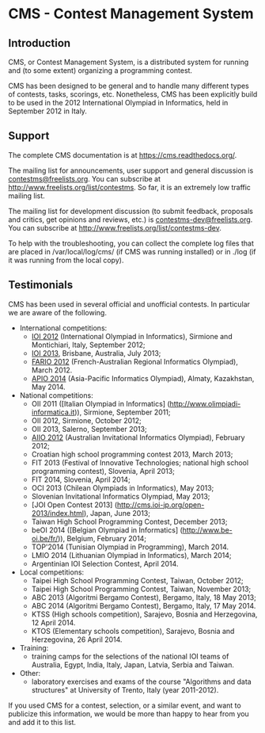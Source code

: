 CMS - Contest Management System
=================================


Introduction
------------

CMS, or Contest Management System, is a distributed system for running
and (to some extent) organizing a programming contest.

CMS has been designed to be general and to handle many different types
of contests, tasks, scorings, etc. Nonetheless, CMS has been
explicitly build to be used in the 2012 International Olympiad in
Informatics, held in September 2012 in Italy.


Support
-------

The complete CMS documentation is at <https://cms.readthedocs.org/>.

The mailing list for announcements, user support and general discussion
is <contestms@freelists.org>. You can subscribe at
<http://www.freelists.org/list/contestms>. So far, it is an extremely
low traffic mailing list.

The mailing list for development discussion (to submit feedback,
proposals and critics, get opinions and reviews, etc.) is
<contestms-dev@freelists.org>. You can subscribe at
<http://www.freelists.org/list/contestms-dev>.

To help with the troubleshooting, you can collect the complete log
files that are placed in /var/local/log/cms/ (if CMS was running
installed) or in ./log (if it was running from the local copy).


Testimonials
------------

CMS has been used in several official and unofficial contests. In
particular we are aware of the following.

- International competitions:
    - [IOI 2012](http://www.ioi2012.org) (International Olympiad in
      Informatics), Sirmione and Montichiari, Italy, September 2012;
    - [IOI 2013](http://www.ioi2013.org), Brisbane, Australia, July
      2013;
    - [FARIO 2012](http://orac.amt.edu.au/fario/fario12results.html)
      (French-Australian Regional Informatics Olympiad), March 2012.
    - [APIO 2014](http://olympiads.kz/apio2014/) (Asia-Pacific
      Informatics Olympiad), Almaty, Kazakhstan, May 2014.
- National competitions:
    - OII 2011 ([Italian Olympiad in Informatics]
      (http://www.olimpiadi-informatica.it)), Sirmione, September
      2011;
    - OII 2012, Sirmione, October 2012;
    - OII 2013, Salerno, September 2013;
    - [AIIO 2012](http://orac.amt.edu.au/aiio/aiio12results.html)
      (Australian Invitational Informatics Olympiad), February 2012;
    - Croatian high school programming contest 2013, March 2013;
    - FIT 2013 (Festival of Innovative Technologies; national high school
      programming contest), Slovenia, April 2013;
    - FIT 2014, Slovenia, April 2014;
    - OCI 2013 (Chilean Olympiads in Informatics), May 2013;
    - Slovenian Invitational Informatics Olympiad, May 2013;
    - [JOI Open Contest 2013]
      (http://cms.ioi-jp.org/open-2013/index.html), Japan, June 2013;
    - Taiwan High School Programming Contest, December 2013;
    - beOI 2014 ([Belgian Olympiad in Informatics]
      (http://www.be-oi.be/fr/)), Belgium, February 2014;
    - TOP'2014 (Tunisian Olympiad in Programming), March 2014.
    - LMIO 2014 (Lithuanian Olympiad in Informatics), March 2014;
    - Argentinian IOI Selection Contest, April 2014.
- Local competitions:
    - Taipei High School Programming Contest, Taiwan, October 2012;
    - Taipei High School Programming Contest, Taiwan, November 2013;
    - ABC 2013 (Algoritmi Bergamo Contest), Bergamo, Italy, 18 May
      2013;
    - ABC 2014 (Algoritmi Bergamo Contest), Bergamo, Italy, 17 May
      2014.
    - KTSS (High schools competition), Sarajevo, Bosnia and
      Herzegovina, 12 April 2014.
    - KTOS (Elementary schools competition), Sarajevo, Bosnia and
      Herzegovina, 26 April 2014.
- Training:
    - training camps for the selections of the national IOI teams of
      Australia, Egypt, India, Italy, Japan, Latvia, Serbia and Taiwan.
- Other:
    - laboratory exercises and exams of the course "Algorithms and
      data structures" at University of Trento, Italy (year
      2011-2012).

If you used CMS for a contest, selection, or a similar event, and want
to publicize this information, we would be more than happy to hear
from you and add it to this list.
